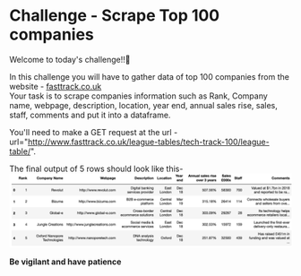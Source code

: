 # Challenge - Scrape Top 100 companies
Welcome to today's challenge!!👋
<p>In this challenge you will have to gather data of top 100 companies from the website - <a href="https://www.fasttrack.co.uk">fasttrack.co.uk</a><br>
Your task is to scrape companies information such as Rank, Company name, webpage, description, location, year end, annual sales rise, sales, staff, comments and put it into a dataframe.
<br>

You'll need to make a GET request at the url - 
url="http://www.fasttrack.co.uk/league-tables/tech-track-100/league-table/".

<p>The final output of 5 rows should look like this- 
<img src="./ss.png">

**Be vigilant and have patience**

